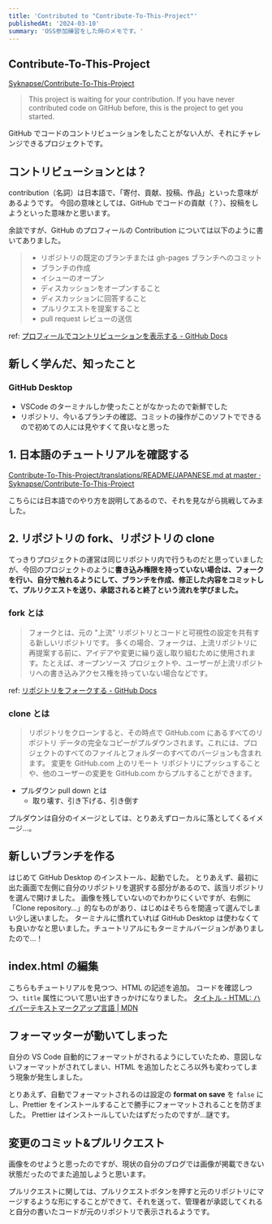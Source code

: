 ```yaml
---
title: 'Contributed to "Contribute-To-This-Project"'
publishedAt: '2024-03-10'
summary: 'OSS参加練習をした時のメモです。'
---
```


## Contribute-To-This-Project

[Syknapse/Contribute-To-This-Project](https://github.com/Syknapse/Contribute-To-This-Project)

> This project is waiting for your contribution. If you have never contributed code on GitHub before, this is the project to get you started.

GitHub でコードのコントリビューションをしたことがない人が、それにチャレンジできるプロジェクトです。

## コントリビューションとは？

contribution（名詞）は日本語で、「寄付、貢献、投稿、作品」といった意味があるようです。
今回の意味としては、GitHub でコードの貢献（？）、投稿をしようといった意味かと思います。

余談ですが、GitHub のプロフィールの Contribution については以下のように書いてありました。

> - リポジトリの既定のブランチまたは gh-pages ブランチへのコミット
> - ブランチの作成
> - イシューのオープン
> - ディスカッションをオープンすること
> - ディスカッションに回答すること
> - プルリクエストを提案すること
> - pull request レビューの送信

ref: [プロフィールでコントリビューションを表示する - GitHub Docs](https://docs.github.com/ja/account-and-profile/setting-up-and-managing-your-github-profile/managing-contribution-settings-on-your-profile/viewing-contributions-on-your-profile)

## 新しく学んだ、知ったこと

### GitHub Desktop

- VSCode のターミナルしか使ったことがなかったので新鮮でした
- リポジトリ、今いるブランチの確認、コミットの操作がこのソフトでできるので初めての人には見やすくて良いなと思った

## 1. 日本語のチュートリアルを確認する

[Contribute-To-This-Project/translations/README/JAPANESE.md at master · Syknapse/Contribute-To-This-Project](https://github.com/Syknapse/Contribute-To-This-Project/blob/master/translations/README/JAPANESE.md)

こちらには日本語でのやり方を説明してあるので、それを見ながら挑戦してみました。

## 2. リポジトリの fork、リポジトリの clone

てっきりプロジェクトの運営は同じリポジトリ内で行うものだと思っていましたが、今回のプロジェクトのように**書き込み権限を持っていない場合は、フォークを行い、自分で触れるようにして、ブランチを作成、修正した内容をコミットして、プルリクエストを送り、承認されると終了という流れを学びました。**

### fork とは

> フォークとは、元の "上流" リポジトリとコードと可視性の設定を共有する新しいリポジトリです。 多くの場合、フォークは、上流リポジトリに再提案する前に、アイデアや変更に繰り返し取り組むために使用されます。たとえば、オープンソース プロジェクトや、ユーザーが上流リポジトリへの書き込みアクセス権を持っていない場合などです。

ref: [リポジトリをフォークする - GitHub Docs](https://docs.github.com/ja/pull-requests/collaborating-with-pull-requests/working-with-forks/fork-a-repo)

### clone とは

> リポジトリをクローンすると、その時点で GitHub.com にあるすべてのリポジトリ データの完全なコピーがプルダウンされます。これには、プロジェクトのすべてのファイルとフォルダーのすべてのバージョンも含まれます。 変更を GitHub.com 上のリモート リポジトリにプッシュすることや、他のユーザーの変更を GitHub.com からプルすることができます。

- プルダウン pull down とは
  - 取り壊す、引き下げる、引き倒す

プルダウンは自分のイメージとしては、とりあえずローカルに落としてくるイメージ...。

## 新しいブランチを作る

はじめて GitHub Desktop のインストール、起動でした。
とりあえず、最初に出た画面で左側に自分のリポジトリを選択する部分があるので、該当リポジトリを選んで開けました。
画像を残していないのでわかりにくいですが、右側に「Clone repository...」的なものがあり、はじめはそちらを間違って選んでしまい少し迷いました。
ターミナルに慣れていれば GitHub Desktop は使わなくても良いかなと思いました。チュートリアルにもターミナルバージョンがありましたので...！

## index.html の編集

こちらもチュートリアルを見つつ、HTML の記述を追加。
コードを確認しつつ、`title` 属性について思い出すきっかけになりました。
[タイトル - HTML: ハイパーテキストマークアップ言語 | MDN](https://developer.mozilla.org/ja/docs/Web/HTML/Global_attributes/title)

## フォーマッターが動いてしまった

自分の VS Code 自動的にフォーマットがされるようにしていたため、意図しないフォーマットがされてしまい、HTML を追加したところ以外も変わってしまう現象が発生しました。

とりあえず、自動でフォーマットされるのは設定の **format on save** を `false` にし、Prettier をインストールすることで勝手にフォーマットされることを防ぎました。
Prettier はインストールしていたはずだったのですが...謎です。

## 変更のコミット&プルリクエスト

画像をのせようと思ったのですが、現状の自分のブログでは画像が掲載できない状態だったのでまた追加しようと思います。

プルリクエストに関しては、プルリクエストボタンを押すと元のリポジトリにマージするような形にすることができて、それを送って、管理者が承認してくれると自分の書いたコードが元のリポジトリで表示されるようです。
